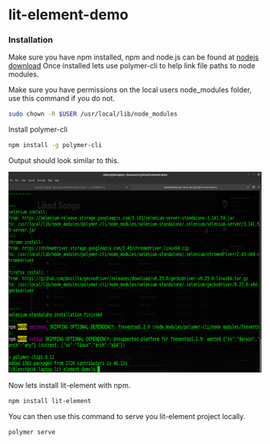 # lit-element-demo

### Installation
Make sure you have npm installed, npm and node.js can be found at [nodejs download]('nodejs.org')
Once installed lets use polymer-cli to help link file paths to node modules.

Make sure you have permissions on the local users node_modules folder, use this command if you do not.
```bash
sudo chown -R $USER /usr/local/lib/node_modules
```
Install polymer-cli
```bash
npm install -g polymer-cli
```

Output should look similar to this.

<img src="img/installed.png" height=400 width=600>


Now lets install lit-element with npm.
```bash
npm install lit-element
```
You can then use this command to serve you lit-element project locally.
```bash
polymer serve
```

